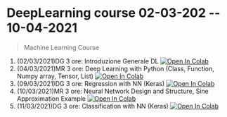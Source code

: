 # DeepLearning course 02-03-202 -- 10-04-2021 

> Machine Learning Course

1. (02/03/2021)DG 3 ore: Introduzione Generale DL [![Open In Colab](https://colab.research.google.com/assets/colab-badge.svg)](https://colab.research.google.com/github/visiont3lab/deep-learning-course/blob/main/colab/00_Perc_linear_reg.ipynb)
2. (04/03/2021)MR 3 ore:  Deep Learning with Python (Class, Function, Numpy array, Tensor, List)
[![Open In Colab](https://colab.research.google.com/assets/colab-badge.svg)](https://colab.research.google.com/github/visiont3lab/deep-learning-course/blob/main/colab/Python_Recap.ipynb)
3. (09/03/2021)DG 3 ore: Regression with NN (Keras) [![Open In Colab](https://colab.research.google.com/assets/colab-badge.svg)](https://colab.research.google.com/github/visiont3lab/deep-learning-course/blob/main/colab/01_Keras_regression_Basics.ipynb)
4. (10/03/2021)MR 3 ore: Neural Network Design and Structure, Sine Approximation Example [![Open In Colab](https://colab.research.google.com/assets/colab-badge.svg)](https://colab.research.google.com/github/visiont3lab/deep-learning-course/blob/main/colab/NN_structure.ipynb)
5. (11/03/2021)DG 3 ore: Classification with NN (Keras) [![Open In Colab](https://colab.research.google.com/assets/colab-badge.svg)](https://colab.research.google.com/github/visiont3lab/deep-learning-course/blob/main/colab/02_Breast_Cancer.ipynbxx)
